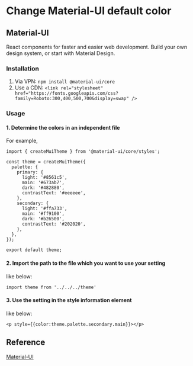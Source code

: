 # Change Material-UI default color

## Material-UI
React components for faster and easier web development. Build your own design system, or start with Material Design.

### Installation
1. Via VPN: `npm install @material-ui/core`
2. Use a CDN: `<link rel="stylesheet" href="https://fonts.googleapis.com/css?family=Roboto:300,400,500,700&display=swap" />`

### Usage
#### 1. Determine the colors in an independent file
For example,

    import { createMuiTheme } from '@material-ui/core/styles';

    const theme = createMuiTheme({
      palette: {
        primary: {
          light: '#8561c5',
          main: '#673ab7',
          dark: '#482880',
          contrastText: '#eeeeee',
        },
        secondary: {
          light: '#ffa733',
          main: '#ff9100',
          dark: '#b26500',
          contrastText: '#202020',
        },
      },
    });

    export default theme;

#### 2. Import the path to the file which you want to use your setting
like below:

    import theme from '../../../theme'

#### 3. Use the setting in the style information element
like below: 

    <p style={{color:theme.palette.secondary.main}}></p>

## Reference
[Material-UI](https://material-ui.com/)


